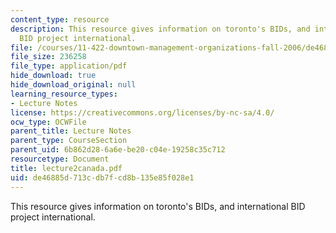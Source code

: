 ```yaml
---
content_type: resource
description: This resource gives information on toronto's BIDs, and international
  BID project international.
file: /courses/11-422-downtown-management-organizations-fall-2006/de46885d713cdb7fcd8b135e85f028e1_lecture2canada.pdf
file_size: 236258
file_type: application/pdf
hide_download: true
hide_download_original: null
learning_resource_types:
- Lecture Notes
license: https://creativecommons.org/licenses/by-nc-sa/4.0/
ocw_type: OCWFile
parent_title: Lecture Notes
parent_type: CourseSection
parent_uid: 6b862d28-6a6e-be20-c04e-19258c35c712
resourcetype: Document
title: lecture2canada.pdf
uid: de46885d-713c-db7f-cd8b-135e85f028e1
---
```

This resource gives information on toronto's BIDs, and international BID project international.